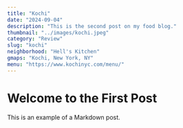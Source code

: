 ```yaml
---
title: "Kochi"
date: "2024-09-04"
description: "This is the second post on my food blog."
thumbnail: "../images/kochi.jpeg"
category: "Review"
slug: "kochi"
neighborhood: "Hell's Kitchen"
gmaps: "Kochi, New York, NY"
menu: "https://www.kochinyc.com/menu/"
---
```


# Welcome to the First Post

This is an example of a Markdown post.
